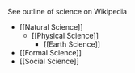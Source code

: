 See outline of science on Wikipedia

- [[Natural Science]]
	- [[Physical Science]]
		- [[Earth Science]]
- [[Formal Science]]
- [[Social Science]]

